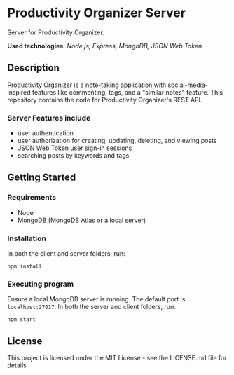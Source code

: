 # Productivity Organizer Server

Server for Productivity Organizer. 

**Used technologies:** *Node.js, Express, MongoDB, JSON Web Token*

## Description

Productivity Organizer is a note-taking application with social-media-inspired features like commenting, tags, and a "similar notes" feature. This repository contains the code for Productivity Organizer's REST API. 

### Server Features include
* user authentication
* user authorization for creating, updating, deleting, and viewing posts 
* JSON Web Token user sign-in sessions
* searching posts by keywords and tags 

## Getting Started

### Requirements

* Node
* MongoDB (MongoDB Atlas or a local server)

### Installation
In both the client and server folders, run:
```
npm install
```

### Executing program
Ensure a local MongoDB server is running. The default port is `localhost:27017`. In both the server and client folders, run: 
```
npm start
```

## License

This project is licensed under the MIT License - see the LICENSE.md file for details